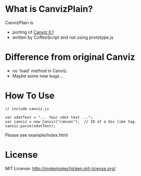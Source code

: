 What is CanvizPlain?
====================

CanvizPlain is

* porting of [Canviz 0.1](https://code.google.com/p/canviz/)
* written by CoffeeScript and not using prototype.js

Difference from original Canviz
==============================

* no 'load' method in Canviz.
* Maybe some new bugs...

How To Use
==========

```javascript:sample
// include canviz.js

var xdotText = "... Your xdot text ...";
var canviz = new Canviz("canvas");  // ID of a div like tag.
canviz.parse(xdotText);
```

Please see example/index.html

License
=======

MIT License: http://mokemokechicken.mit-license.org/
